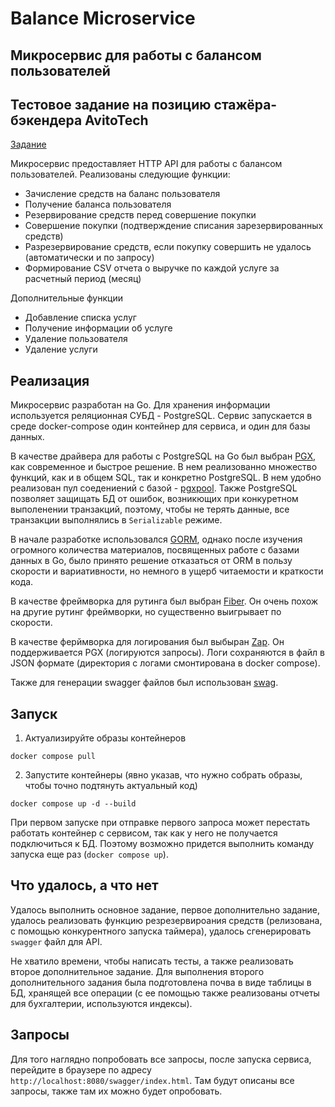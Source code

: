 # Balance Microservice
## Микросервис для работы с балансом пользователей
## Тестовое задание на позицию стажёра-бэкендера AvitoTech

[Задание](https://github.com/avito-tech/internship_backend_2022)

Микросервис предоставляет HTTP API для работы с балансом пользователей. 
Реализованы следующие функции:

* Зачисление средств на баланс пользователя
* Получение баланса пользователя
* Резервирование средств перед совершение покупки
* Совершение покупки (подтверждение списания зарезервированных средств)
* Разрезервирование средств, если покупку совершить не удалось (автоматически и по запросу)
* Формирование CSV отчета о выручке по каждой услуге за расчетный период (месяц)

Дополнительные функции
* Добавление списка услуг
* Получение информации об услуге
* Удаление пользователя 
* Удаление услуги

## Реализация

Микросервис разработан на Go. Для хранения информации используется реляционная 
СУБД - PostgreSQL. Сервис запускается в среде docker-compose один контейнер для сервиса,
и один для базы данных. 

В качестве драйвера для работы с PostgreSQL на Go был выбран [PGX](https://github.com/jackc/pgx), как современное 
и быстрое решение. В нем реализованно множество функций, как и в общем SQL, так и конкретно
PostgreSQL. В нем удобно реализован пул соедениений с базой - [pgxpool](https://pkg.go.dev/github.com/jackc/pgx/v4/pgxpool).
Также PostgreSQL позволяет защищать БД от ошибок, возникющих при конкуретном выполенении
транзакций, поэтому, чтобы не терять данные, все транзакции выполнялись в `Serializable` режиме.

В начале разработке использовался [GORM](https://gorm.io/), однако после изучения огромного
количества материалов, посвященных работе с базами данных в Go, было принято решение
отказаться от ORM в пользу скорости и вариативности, но немного в ущерб читаемости 
и краткости кода.

В качестве фреймворка для рутинга был выбран [Fiber](https://github.com/gofiber/fiber).
Он очень похож на другие рутинг фреймворки, но существенно выигрывает по скорости.

В качестве ферймворка для логирования был выбыран [Zap](https://github.com/uber-go/zap).
Он поддерживается PGX (логируются запросы). Логи сохраняются в файл в JSON формате 
(директория с логами смонтирована в docker compose).

Также для генерации swagger файлов был использован [swag](https://github.com/swaggo/swag).

## Запуск

1. Актуализируйте образы контейнеров
```
docker compose pull
```
2. Запустите контейнеры (явно указав, что нужно собрать образы, чтобы точно подтянуть актуальный код)
```
docker compose up -d --build
```

При первом запуске при отправке первого запроса может перестать работать контейнер с сервисом,
так как у него не получается подключиться к БД. Поэтому возможно придется выполнить команду
запуска еще раз (`docker compose up`).

## Что удалось, а что нет

Удалось выполнить основное задание, первое дополнительно задание, удалось реализовать
функцию резрезервироания средств (релизована, с помощью конкурентного запуска таймера), 
удалось сгенерировать `swagger` файл для API.

Не хватило времени, чтобы написать тесты, а также реализовать второе дополнительное задание.
Для выполнения второго дополнительного задания была подготовлена почва в виде таблицы в БД,
хранящей все операции (с ее помощью также реализованы отчеты для бухгалтерии, используются
индексы).

## Запросы

Для того наглядно попробовать все запросы, после запуска сервиса, перейдите в браузере по адресу
`http://localhost:8080/swagger/index.html`. Там будут описаны все запросы, 
также там их можно будет опробовать.
